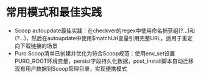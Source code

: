 # 常用模式和最佳实践

- Scoop autoupdate最佳实践：在checkver的regex中使用命名捕获组(?<url>...)和(?<version>...)，然后在autoupdate中使用$matchUrl变量引用完整URL，适用于重定向下载链接的场景
- Puro Scoop清单已创建并优化为符合Scoop规范：使用env_set设置PURO_ROOT环境变量，persist字段持久化数据，post_install脚本自动迁移现有用户数据到Scoop管理目录，实现便携模式
